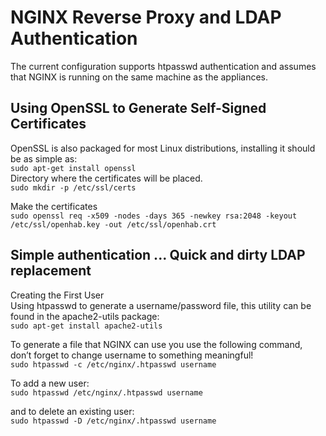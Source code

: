 # NGINX Reverse Proxy and LDAP Authentication

The current configuration supports htpasswd authentication and assumes that NGINX is running on the same machine as the appliances.

## Using OpenSSL to Generate Self-Signed Certificates
OpenSSL is also packaged for most Linux distributions, installing it should be as simple as:<br>
`sudo apt-get install openssl`<br>
Directory where the certificates will be placed.<br>
`sudo mkdir -p /etc/ssl/certs`<br>

Make the certificates<br>
`sudo openssl req -x509 -nodes -days 365 -newkey rsa:2048 -keyout /etc/ssl/openhab.key -out /etc/ssl/openhab.crt`<br>

## Simple authentication ... Quick and dirty LDAP replacement
Creating the First User<br>
Using htpasswd to generate a username/password file, this utility can be found in the apache2-utils package:<br>
`sudo apt-get install apache2-utils`<br>

To generate a file that NGINX can use you use the following command, don’t forget to change username to something meaningful!<br>
`sudo htpasswd -c /etc/nginx/.htpasswd username`<br>

To add a new user:<br>
`sudo htpasswd /etc/nginx/.htpasswd username`<br>

and to delete an existing user:<br>
`sudo htpasswd -D /etc/nginx/.htpasswd username`<br>
